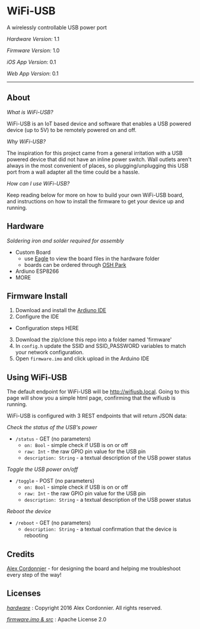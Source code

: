 # WiFi-USB #
A wirelessly controllable USB power port


_Hardware Version:_ 1.1

_Firmware Version:_ 1.0

_iOS App Version_: 0.1

_Web App Version_: 0.1

---

## About ##

_What is WiFi-USB?_

WiFi-USB is an IoT based device and software that enables a USB powered device (up to 5V) to be remotely powered on and off.

_Why WiFi-USB?_

The inspiration for this project came from a general irritation with a USB powered device that did not have an inline power switch. Wall outlets aren't always in the most convenient of places, so plugging/unplugging this USB port from a wall adapter all the time could be a hassle.

_How can I use WiFi-USB?_

Keep reading below for more on how to build your own WiFi-USB board, and instructions on how to install the firmware to get your device up and running.

## Hardware ##

_Soldering iron and solder required for assembly_

* Custom Board
  * use [Eagle](http://www.cadsoftusa.com/download-eagle/) to view the board files in the hardware folder
  * boards can be ordered through [OSH Park](https://oshpark.com/)
* Ardiuno ESP8266
* MORE

## Firmware Install ##


1. Download and install the [Ardiuno IDE](https://www.arduino.cc/en/Main/Software)
2. Configure the IDE
  * Configuration steps HERE
3. Download the zip/clone this repo into a folder named 'firmware'
4. In `config.h` update the SSID and SSID_PASSWORD variables to match your network configuration.
5. Open `firmware.imo` and click upload in the Arduino IDE

## Using WiFi-USB ##


The default endpoint for WiFi-USB will be http://wifiusb.local. Going to this page will show you a simple html page, confirming that the wifiusb is running.

WiFi-USB is configured with 3 REST endpoints that will return JSON data:


_Check the status of the USB's power_
* `/status` - GET (no parameters)
  * `on: Bool` - simple check if USB is on or off
  * `raw: Int` - the raw GPIO pin value for the USB pin 
  * `description: String` - a textual description of the USB power status


_Toggle the USB power on/off_
* `/toggle` - POST (no parameters)
  * `on: Bool` - simple check if USB is on or off
  * `raw: Int` - the raw GPIO pin value for the USB pin 
  * `description: String` - a textual description of the USB power status


_Reboot the device_
* `/reboot` - GET (no parameters)
  * `description: String` - a textual confirmation that the device is rebooting


## Credits ##


[Alex Cordonnier](https://github.com/ajcord) - for designing the board and helping me troubleshoot every step of the way!

## Licenses ##


[_hardware_](https://github.com/EPICmynamesBG/WiFi-USB/blob/master/hardware/LICENSE) : Copyright 2016 Alex Cordonnier. All rights reserved.

[_firmware.imo & src_](https://github.com/EPICmynamesBG/WiFi-USB/blob/master/src/LICENSE) : Apache License 2.0
